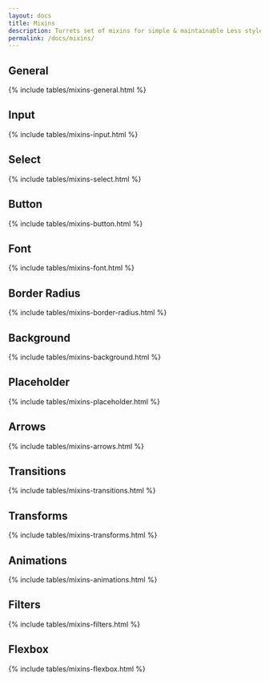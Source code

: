 ```yaml
---
layout: docs
title: Mixins
description: Turrets set of mixins for simple & maintainable Less styles, as well as a collection of mixins for cross browser compatability of CSS3 properties
permalink: /docs/mixins/
---
```


## General

{% include tables/mixins-general.html %}

## Input

{% include tables/mixins-input.html %}

## Select

{% include tables/mixins-select.html %}

## Button

{% include tables/mixins-button.html %}

## Font

{% include tables/mixins-font.html %}

## Border Radius

{% include tables/mixins-border-radius.html %}

## Background

{% include tables/mixins-background.html %}

## Placeholder

{% include tables/mixins-placeholder.html %}

## Arrows

<div class="arrow-boxes">
  <div class="arrow-box arrow-top"></div>
  <div class="arrow-box arrow-top-left"></div>
  <div class="arrow-box arrow-top-right"></div>
  <div class="arrow-box arrow-bottom"></div>
  <div class="arrow-box arrow-bottom-left"></div>
  <div class="arrow-box arrow-bottom-right"></div>
  <div class="arrow-box arrow-left"></div>
  <div class="arrow-box arrow-right"></div>
</div>


{% include tables/mixins-arrows.html %}

## Transitions

{% include tables/mixins-transitions.html %}

## Transforms

{% include tables/mixins-transforms.html %}

## Animations

{% include tables/mixins-animations.html %}

## Filters

{% include tables/mixins-filters.html %}

## Flexbox

{% include tables/mixins-flexbox.html %}
